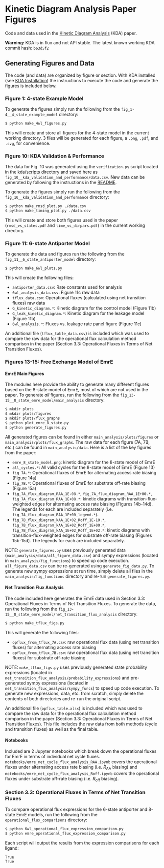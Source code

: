 # Kinetic Diagram Analysis Paper Figures

Code and data used in the [Kinetic Diagram Analysis](https://github.com/Becksteinlab/kda) (KDA) paper. 

**Warning:** KDA is in flux and not API stable. The latest known working KDA commit hash: `b63d5f2`

## Generating Figures and Data

The code (and data) are organized by figure or section. With KDA installed (see [KDA Installation](https://github.com/becksteinlab/kda?tab=readme-ov-file#installation)) the instructions to execute the code and generate the figures is included below.

### Figure 1: 4-state Example Model

To generate the figures simply run the following from the `fig_1-4__4_state_example_model` directory:

```bash
$ python make_4wl_figures.py
```

This will create and store all figures for the 4-state model in the current working directory. 3 files will be generated for each figure, a `.png`, `.pdf`, and `.svg`, for convenience.

### Figure 10: KDA Validation & Performance

The data for Fig. 10 was generated using the `verification.py` script located in the [kda/scripts directory](https://github.com/Becksteinlab/kda/tree/master/kda/scripts) and saved here as `fig_10__kda_validation_and_performance/data.csv`. New data can be generated by following the instructions in the [README](https://github.com/Becksteinlab/kda/tree/master/kda/scripts#kda-verification).

To generate the figures simply run the following from the `fig_10__kda_validation_and_performance` directory:

```bash
$ python make_rmsd_plot.py ./data.csv
$ python make_timing_plot.py ./data.csv
```

This will create and store both figures used in the paper (`rmsd_vs_states.pdf` and `time_vs_dirpars.pdf`) in the current working directory.

### Figure 11: 6-state Antiporter Model

To generate the data and figures run the following from the `fig_11__6_state_antiporter_model` directory:

```bash
$ python make_6wl_plots.py
```

This will create the following files:

- `antiporter_data.csv`: Rate constants used for analysis
- `6wl_analysis_data.csv`: Figure 11c raw data 
- `tflux_data.csv`: Operational fluxes (calculated using net transition fluxes) raw data
- `G_kinetic_diagram.*`: Kinetic diagram for the control model (Figure 11b)
- `G_leak_kinetic_diagram.*`: Kinetic diagram for the leakage model (Figure 11b)
- `6wl_analysis.*`: Fluxes vs. leakage rate panel figure (Figure 11c)

An additional file (`tflux_table_data.csv`) is included which was used to compare the raw data for the operational flux calculation method comparison in the paper (Section 3.3: Operational Fluxes in Terms of Net Transition Fluxes).

### Figures 13-15: Free Exchange Model of EmrE

#### EmrE Main Figures

The modules here provide the ability to generate many different figures based on the 8-state model of EmrE, most of which are not used in the paper. To generate _all_ figures, run the following from the `fig_13-15__8_state_emre_model/main_analysis` directory:

```bash
$ mkdir plots
$ mkdir plots/figures
$ mkdir plots/flux_graphs
$ python plot_emre_8_state.py
$ python generate_figures.py
```

All generated figures can be found in either `main_analysis/plots/figures` or `main_analysis/plots/flux_graphs`. The raw data for each figure (7A, 7B, etc.) can be found in `main_analysis/data`. Here is a list of the key figures from the paper:

- `emre_8_state_model.png`: kinetic diagram for the 8-state model of EmrE
- `all_cycles.*`: All valid cycles for the 8-state model of EmrE (Figure 13)
- `fig_7A.*`: Operational fluxes of EmrE for alternating access rate biasing (Figure 14a)
- `fig_7B.*`: Operational fluxes of EmrE for substrate off-rate biasing (Figure 15a)
- `fig_7A_flux_diagram_RAA_1E-08.*`, `fig_7A_flux_diagram_RAA_1E+00.*`, `fig_7A_flux_diagram_RAA_1E+08.*`: kinetic diagrams with transition-flux-weighted edges for alternating access rate biasing (Figures 14b-14d). The legends for each are included separately (i.e. `fig_7A_flux_diagram_RAA_1E+00_legend.*`).
- `fig_7B_flux_diagram_kAA_1E+02_Roff_1E-10.*`, `fig_7B_flux_diagram_kAA_1E+02_Roff_1E+00.*`, `fig_7B_flux_diagram_kAA_1E+02_Roff_1E+02.*`: kinetic diagrams with transition-flux-weighted edges for substrate off-rate biasing (Figures 15b-15d). The legends for each are included separately.

NOTE: `generate_figures.py` uses previously generated data (`main_analysis/data/all_figure_data.csv`) and sympy expressions (located in `main_analysis/fig_functions`) to speed up code execution. `all_figure_data.csv` can be re-generated using `generate_fig_data.py`. To generate new sympy expressions at run time, simply delete all files in the `main_analysis/fig_functions` directory and re-run `generate_figures.py`. 

#### Net Transition Flux Analysis

The code included here generates the EmrE data used in Section 3.3: Operational Fluxes in Terms of Net Transition Fluxes. To generate the data, run the following from the `fig_13-15__8_state_emre_model/net_transition_flux_analysis` directory:

```bash
$ python make_tflux_figs.py
```

This will generate the following files:

- `opflux_from_tflux_7A.csv`: raw operational flux data (using net transition fluxes) for alternating access rate biasing
- `opflux_from_tflux_7B.csv`: raw operational flux data (using net transition fluxes) for substrate off-rate biasing

NOTE: `make_tflux_figs.py` uses previously generated state probability expressions (located in `net_transition_flux_analysis/probability_expressions`) and pre-generated sympy expressions (located in `net_transition_flux_analysis/sympy_funcs`) to speed up code execution. To generate new expressions, data, etc. from scratch, simply delete the contents of both directories and re-run the original script.

An additional file (`opflux_table.xlsx`) is included which was used to compare the raw data for the operational flux calculation method comparison in the paper (Section 3.3: Operational Fluxes in Terms of Net Transition Fluxes). This file includes the raw data from both methods (cycle and transition fluxes) as well as the final table.

#### Notebooks

Included are 2 Jupyter notebooks which break down the operational fluxes for EmrE in terms of individual net cycle fluxes. `notebooks/emre_net_cycle_flux_analysis_RAA.ipynb` covers the operational fluxes under alternating access rate biasing (i.e. $R_\text{AA}$ biasing) and `notebooks/emre_net_cycle_flux_analysis_Roff.ipynb` covers the operational fluxes under substrate off-rate biasing (i.e. $R_\text{off}$ biasing). 

### Section 3.3: Operational Fluxes in Terms of Net Transition Fluxes

To compare operational flux expressions for the 6-state antiporter and 8-state EmrE models, run the following from the `operational_flux_comparisons` directory:

```bash
$ python 6wl_operational_flux_expression_comparison.py
$ python emre_operational_flux_expression_comparison.py
```

Each script will output the results from the expression comparisons for each ligand:

```bash
True
True
```
